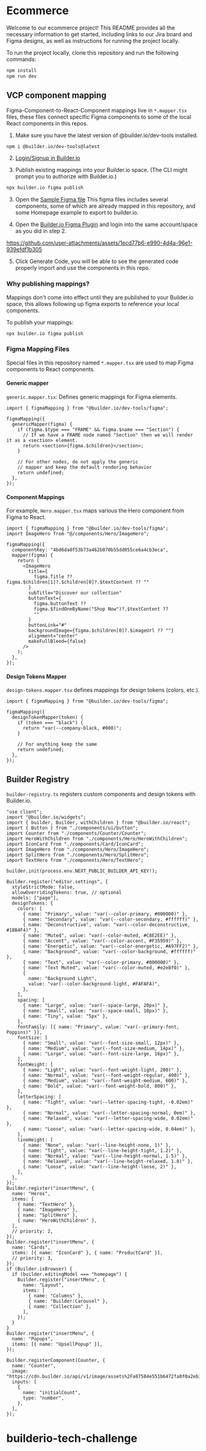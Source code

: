 # Ecommerce

Welcome to our ecommerce project! This README provides all the necessary information to get started, including links to our Jira board and Figma designs, as well as instructions for running the project locally.

To run the project locally, clone this repository and run the following commands:

```bash
npm install
npm run dev
```


## VCP component mapping

Figma-Component-to-React-Component mappings live in `*.mapper.tsx` files, these files connect specific Figma components to some of the local React components in this repos.

1. Make sure you have the latest version of @builder.io/dev-tools installed.
```bash
npm i @builder.io/dev-tools@latest
```
2. [Login/Signup in Builder.io](https://builder.io/login)

3. Publish existing mappings into your Builder.io space. (The CLI might prompt you to authorize with Builder.io.)
```bash
npx builder.io figma publish
```

3. Open the [Sample Figma file](https://www.figma.com/design/gk3fgi86UxOGgZQohLgSGK/VCP-demo?node-id=0-1&t=IQ27EabKQr6yqH2k-1)
This figma files includes several components, some of which are already mapped in this repository, and some Homepage example to export to builder.io.


4. Open the [Builder.io Figma Plugin](https://www.figma.com/community/plugin/747985167520967365/builder-io-ai-powered-figma-to-code-react-vue-tailwind-more) and login into the same account/space as you did in step 2.

https://github.com/user-attachments/assets/1ecd77b6-e990-4d4a-96e1-939efdf1b305

5. Click Generate Code, you will be able to see the generated code properly import and use the components in this repo.



### Why publishing mappings?

Mappings don't come into effect until they are published to your Builder.io space, this allows following up figma exports to reference your local components.

To publish your mappings:

```bash
npx builder.io figma publish
```

### Figma Mapping Files

Special files in this repository named `*.mapper.tsx` are used to map Figma components to React components.

#### Generic mapper
`generic.mapper.tsx`: Defines generic mappings for Figma elements.

```tsx
import { figmaMapping } from "@builder.io/dev-tools/figma";

figmaMapping({
  genericMapper(figma) {
    if (figma.$type === "FRAME" && figma.$name === "Section") {
      // If we have a FRAME node named "Section" then we will render it as a <section> element.
      return <section>{figma.$children}</section>;
    }

    // For other nodes, do not apply the generic
    // mapper and keep the default rendering behavior
    return undefined;
  },
});
```

#### Component Mappings

For example, `Hero.mapper.tsx` maps various the Hero component from Figma to React.

```tsx
import { figmaMapping } from "@builder.io/dev-tools/figma";
import ImageHero from "@/components/Hero/ImageHero";

figmaMapping({
  componentKey: "4bd6da0f53b73a462b070b55dd055ce6a4cb3eca",
  mapper(figma) {
    return (
      <ImageHero
        title={
          figma.Title ?? figma.$children[1]?.$children[0]?.$textContent ?? ""
        }
        subTitle="Discover our collection"
        buttonText={
          figma.buttonText ??
          figma.$findOneByName("Shop Now")?.$textContent ??
          ""
        }
        buttonLink="#"
        backgroundImage={figma.$children[0]?.$imageUrl ?? ""}
        alignment="center"
        makeFullBleed={false}
      />
    );
  },
});
```


#### Design Tokens Mapper
`design-tokens.mapper.tsx` defines mappings for design tokens (colors, etc.).

```tsx
import { figmaMapping } from "@builder.io/dev-tools/figma";

figmaMapping({
  designTokenMapper(token) {
    if (token === "black") {
      return "var(--company-black, #000)";
    }

    // For anything keep the same
    return undefined;
  },
});
```


## Builder Registry

`builder-registry.ts` registers custom components and design tokens with Builder.io.

```tsx
"use client";
import "@builder.io/widgets";
import { builder, Builder, withChildren } from "@builder.io/react";
import { Button } from "./components/ui/button";
import Counter from "./components/Counter/Counter";
import HeroWithChildren from "./components/Hero/HeroWithChildren";
import IconCard from "./components/Card/IconCard";
import ImageHero from "./components/Hero/ImageHero";
import SplitHero from "./components/Hero/SplitHero";
import TextHero from "./components/Hero/TextHero";

builder.init(process.env.NEXT_PUBLIC_BUILDER_API_KEY!);

Builder.register("editor.settings", {
  styleStrictMode: false,
  allowOverridingTokens: true, // optional
  models: ["page"],
  designTokens: {
    colors: [
      { name: "Primary", value: "var(--color-primary, #000000)" },
      { name: "Secondary", value: "var(--color-secondary, #ffffff)" },
      { name: "Deconstructive", value: "var(--color-deconstructive, #18B4F4)" },
      { name: "Muted", value: "var(--color-muted, #C8E2EE)" },
      { name: "Accent", value: "var(--color-accent, #F35959)" },
      { name: "Energetic", value: "var(--color-energetic, #A97FF2)" },
      { name: "Background", value: "var(--color-background, #ffffff)" },
      { name: "Text", value: "var(--color-primary, #000000)" },
      { name: "Text Muted", value: "var(--color-muted, #e2e8f0)" },
      {
        name: "Background Light",
        value: "var(--color-background-light, #FAFAFA)",
      },
    ],
    spacing: [
      { name: "Large", value: "var(--space-large, 20px)" },
      { name: "Small", value: "var(--space-small, 10px)" },
      { name: "Tiny", value: "5px" },
    ],
    fontFamily: [{ name: "Primary", value: "var(--primary-font, Poppins)" }],
    fontSize: [
      { name: "Small", value: "var(--font-size-small, 12px)" },
      { name: "Medium", value: "var(--font-size-medium, 14px)" },
      { name: "Large", value: "var(--font-size-large, 16px)" },
    ],
    fontWeight: [
      { name: "Light", value: "var(--font-weight-light, 200)" },
      { name: "Normal", value: "var(--font-weight-regular, 400)" },
      { name: "Medium", value: "var(--font-weight-medium, 600)" },
      { name: "Bold", value: "var(--font-weight-bold, 800)" },
    ],
    letterSpacing: [
      { name: "Tight", value: "var(--letter-spacing-tight, -0.02em)" },
      { name: "Normal", value: "var(--letter-spacing-normal, 0em)" },
      { name: "Relaxed", value: "var(--letter-spacing-wide, 0.02em)" },
      { name: "Loose", value: "var(--letter-spacing-wide, 0.04em)" },
    ],
    lineHeight: [
      { name: "None", value: "var(--line-height-none, 1)" },
      { name: "Tight", value: "var(--line-height-tight, 1.2)" },
      { name: "Normal", value: "var(--line-height-normal, 1.5)" },
      { name: "Relaxed", value: "var(--line-height-relaxed, 1.8)" },
      { name: "Loose", value: "var(--line-height-loose, 2)" },
    ],
  },
});
Builder.register("insertMenu", {
  name: "Heros",
  items: [
    { name: "TextHero" },
    { name: "ImageHero" },
    { name: "SplitHero" },
    { name: "HeroWithChildren" },
  ],
  // priority: 2,
});
Builder.register("insertMenu", {
  name: "Cards",
  items: [{ name: "IconCard" }, { name: "ProductCard" }],
  // priority: 3,
});
if (Builder.isBrowser) {
  if (builder.editingModel === "homepage") {
    Builder.register("insertMenu", {
      name: "Layout",
      items: [
        { name: "Columns" },
        { name: "Builder:Carousel" },
        { name: "Collection" },
      ],
    });
  }
}
Builder.register("insertMenu", {
  name: "Popups",
  items: [{ name: "UpsellPopup" }],
});

Builder.registerComponent(Counter, {
  name: "Counter",
  image: "https://cdn.builder.io/api/v1/image/assets%2Fa87584e551b6472fa0f0a2eb10f2c0ff%2F000c4b516154412498592db34d340789",
  inputs: [
    {
      name: "initialCount",
      type: "number",
    },
  ],
});
```
# builderio-tech-challenge
